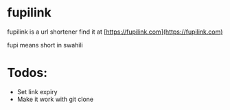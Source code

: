 # fupilink

fupilink is a url shortener find it at [https://fupilink.com](https://fupilink.com)

fupi means short in swahili

# Todos:

- Set link expiry
- Make it work with git clone
